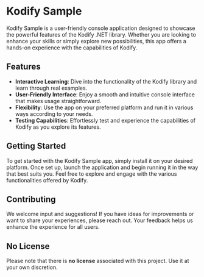 # Kodify Sample

Kodify Sample is a user-friendly console application designed to showcase the powerful features of the Kodify .NET library. Whether you are looking to enhance your skills or simply explore new possibilities, this app offers a hands-on experience with the capabilities of Kodify.

## Features
- **Interactive Learning**: Dive into the functionality of the Kodify library and learn through real examples.
- **User-Friendly Interface**: Enjoy a smooth and intuitive console interface that makes usage straightforward.
- **Flexibility**: Use the app on your preferred platform and run it in various ways according to your needs.
- **Testing Capabilities**: Effortlessly test and experience the capabilities of Kodify as you explore its features.

## Getting Started
To get started with the Kodify Sample app, simply install it on your desired platform. Once set up, launch the application and begin running it in the way that best suits you. Feel free to explore and engage with the various functionalities offered by Kodify.

## Contributing
We welcome input and suggestions! If you have ideas for improvements or want to share your experiences, please reach out. Your feedback helps us enhance the experience for all users.

## No License
Please note that there is **no license** associated with this project. Use it at your own discretion.
